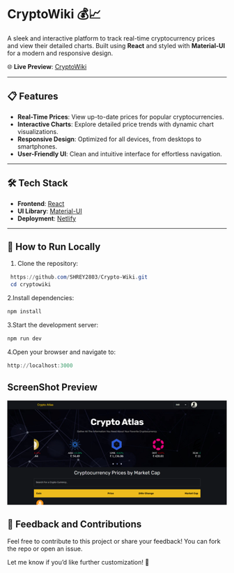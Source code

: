 # CryptoWiki 💰📈  
A sleek and interactive platform to track real-time cryptocurrency prices and view their detailed charts. Built using **React** and styled with **Material-UI** for a modern and responsive design.

🌐 **Live Preview**: [CryptoWiki](https://cryptwiki.netlify.app/)

---

## 📋 Features  
- **Real-Time Prices**: View up-to-date prices for popular cryptocurrencies.  
- **Interactive Charts**: Explore detailed price trends with dynamic chart visualizations.  
- **Responsive Design**: Optimized for all devices, from desktops to smartphones.  
- **User-Friendly UI**: Clean and intuitive interface for effortless navigation.  

---

## 🛠️ Tech Stack  
- **Frontend**: [React](https://reactjs.org/)  
- **UI Library**: [Material-UI](https://mui.com/)  
- **Deployment**: [Netlify](https://www.netlify.com/)  

---

## 🚀 How to Run Locally  

1. Clone the repository:  
```powershell
 https://github.com/SHREY2803/Crypto-Wiki.git
 cd cryptowiki
```

2.Install dependencies:
```powershell
npm install
```

3.Start the development server:
```powershell
npm run dev
```

4.Open your browser and navigate to:
```powershell
http://localhost:3000
```
## ScreenShot Preview

![CryptoWiki Screenshot](src/assets/front_page_screenshot_img.png)

## 🌟 Feedback and Contributions
Feel free to contribute to this project or share your feedback! You can fork the repo or open an issue.

Let me know if you’d like further customization! 🚀